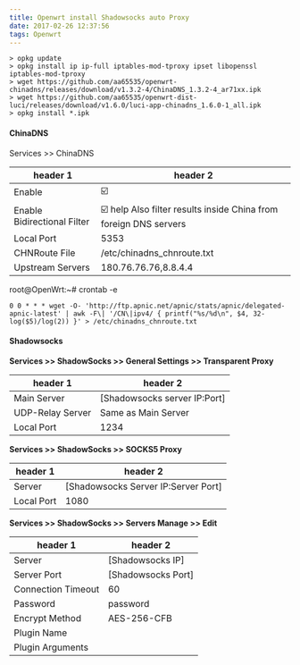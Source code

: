 ```yaml
---
title: Openwrt install Shadowsocks auto Proxy
date: 2017-02-26 12:37:56
tags: Openwrt
---
```


```
> opkg update
> opkg install ip ip-full iptables-mod-tproxy ipset libopenssl iptables-mod-tproxy
> wget https://github.com/aa65535/openwrt-chinadns/releases/download/v1.3.2-4/ChinaDNS_1.3.2-4_ar71xx.ipk
> wget https://github.com/aa65535/openwrt-dist-luci/releases/download/v1.6.0/luci-app-chinadns_1.6.0-1_all.ipk
> opkg install *.ipk
```

#### ChinaDNS
Services >> ChinaDNS

header 1 | header 2
---|---
Enable | ☑️
Enable Bidirectional Filter | ☑️ help Also filter results inside China from foreign DNS servers
Local Port  |   5353
CHNRoute File   |   /etc/chinadns_chnroute.txt
Upstream Servers    |   180.76.76.76,8.8.4.4

root@OpenWrt:~# crontab -e

```
0 0 * * * wget -O- 'http://ftp.apnic.net/apnic/stats/apnic/delegated-apnic-latest' | awk -F\| '/CN\|ipv4/ { printf("%s/%d\n", $4, 32-log($5)/log(2)) }' > /etc/chinadns_chnroute.txt
```
#### Shadowsocks
**Services >> ShadowSocks >> General Settings >> Transparent Proxy**


header 1 | header 2
---|---
Main Server | [Shadowsocks server IP:Port]
UDP-Relay Server | Same as Main Server
Local Port  |   1234

**Services >> ShadowSocks >> SOCKS5 Proxy**

header 1 | header 2
---|---
Server | [Shadowsocks Server IP:Server Port]
Local Port | 1080

**Services >> ShadowSocks >> Servers Manage >> Edit**

header 1 | header 2
---|---
Server | [Shadowsocks IP]
Server Port | [Shadowsocks Port]
Connection Timeout | 60
Password | password
Encrypt Method | AES-256-CFB
Plugin Name |   
Plugin Arguments |  